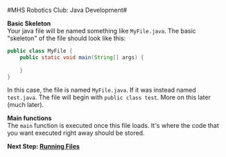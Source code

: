 #MHS Robotics Club: Java Development#

<b>Basic Skeleton</b><br/>
Your java file will be named something like `MyFile.java`. The basic "skeleton" of the file should look like this:

```java
public class MyFile {
	public static void main(String[] args) {
		
	}
}
```

In this case, the file is named `MyFile.java`. If it was instead named `test.java`. The file will begin with `public class test`. More on this later (much later). 

<b>Main functions</b><br/>
The `main` function is executed once this file loads. It's where the code that you want executed right away should be stored.

<b>Next Step: <a href="running.md">Running Files</a></b>
